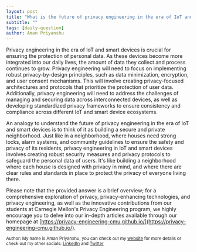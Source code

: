```yaml
---
layout: post
title: "What is the future of privacy engineering in the era of IoT and smart devices?"
subtitle: ""
tags: [daily-question]
author: Aman Priyanshu
---
```


Privacy engineering in the era of IoT and smart devices is crucial for ensuring the protection of personal data. As these devices become more integrated into our daily lives, the amount of data they collect and process continues to grow. Privacy engineering will need to focus on implementing robust privacy-by-design principles, such as data minimization, encryption, and user consent mechanisms. This will involve creating privacy-focused architectures and protocols that prioritize the protection of user data. Additionally, privacy engineering will need to address the challenges of managing and securing data across interconnected devices, as well as developing standardized privacy frameworks to ensure consistency and compliance across different IoT and smart device ecosystems.

An analogy to understand the future of privacy engineering in the era of IoT and smart devices is to think of it as building a secure and private neighborhood. Just like in a neighborhood, where houses need strong locks, alarm systems, and community guidelines to ensure the safety and privacy of its residents, privacy engineering in IoT and smart devices involves creating robust security measures and privacy protocols to safeguard the personal data of users. It's like building a neighborhood where each house is designed with privacy in mind, and where there are clear rules and standards in place to protect the privacy of everyone living there.

Please note that the provided answer is a brief overview; for a comprehensive exploration of privacy, privacy-enhancing technologies, and privacy engineering, as well as the innovative contributions from our students at Carnegie Mellon's Privacy Engineering program, we highly encourage you to delve into our in-depth articles available through our homepage at [https://privacy-engineering-cmu.github.io/](https://privacy-engineering-cmu.github.io/).

<small>Author: My name is Aman Priyanshu, you can check out my [website](https://amanpriyanshu.github.io/) for more details or check out my other socials: [LinkedIn](https://www.linkedin.com/in/aman-priyanshu/) and [Twitter](https://twitter.com/AmanPriyanshu6)</small>
